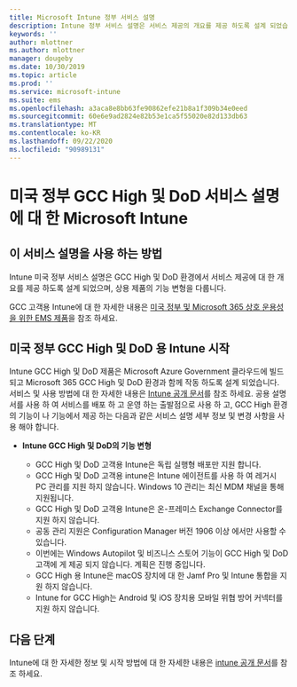 ```yaml
---
title: Microsoft Intune 정부 서비스 설명
description: Intune 정부 서비스 설명은 서비스 제공의 개요를 제공 하도록 설계 되었습니다.
keywords: ''
author: mlottner
ms.author: mlottner
manager: dougeby
ms.date: 10/30/2019
ms.topic: article
ms.prod: ''
ms.service: microsoft-intune
ms.suite: ems
ms.openlocfilehash: a3aca8e8bb63fe90862efe21b8a1f309b34e0eed
ms.sourcegitcommit: 60e6e9ad2824e82b53e1ca5f55020e82d133db63
ms.translationtype: MT
ms.contentlocale: ko-KR
ms.lasthandoff: 09/22/2020
ms.locfileid: "90989131"
---
```

# <a name="microsoft-intune-for-us-government-gcc-high-and-dod-service-description"></a>미국 정부 GCC High 및 DoD 서비스 설명에 대 한 Microsoft Intune

## <a name="how-to-use-this-service-description"></a>이 서비스 설명을 사용 하는 방법
Intune 미국 정부 서비스 설명은 GCC High 및 DoD 환경에서 서비스 제공에 대 한 개요를 제공 하도록 설계 되었으며, 상용 제품의 기능 변형을 다룹니다.

GCC 고객용 Intune에 대 한 자세한 내용은 [미국 정부 및 Microsoft 365 상호 운용성을 위한 EMS 제품](ems-govt-service-description.md#ems-offers-for-us-government-and-microsoft-365-interoperability)을 참조 하세요.

## <a name="get-started-with-intune-for-us-government-gcc-high-and-dod"></a>미국 정부 GCC High 및 DoD 용 Intune 시작

Intune GCC High 및 DoD 제품은 Microsoft Azure Government 클라우드에 빌드되고 Microsoft 365 GCC High 및 DoD 환경과 함께 작동 하도록 설계 되었습니다. 서비스 및 사용 방법에 대 한 자세한 내용은 [Intune 공개 문서](/intune/)를 참조 하세요. 공용 설명서를 사용 하 여 서비스를 배포 하 고 운영 하는 출발점으로 사용 하 고, GCC High 환경의 기능이 나 기능에서 제공 하는 다음과 같은 서비스 설명 세부 정보 및 변경 사항을 사용 해야 합니다. 

- **Intune GCC High 및 DoD의 기능 변형**

  - GCC High 및 DoD 고객용 Intune은 독립 실행형 배포만 지원 합니다.
  - GCC High 및 DoD 고객용 intune은 Intune 에이전트를 사용 하 여 레거시 PC 관리를 지원 하지 않습니다. Windows 10 관리는 최신 MDM 채널을 통해 지원됩니다. 
  - GCC High 및 DoD 고객용 Intune은 온-프레미스 Exchange Connector를 지원 하지 않습니다. 
  - 공동 관리 지원은 Configuration Manager 버전 1906 이상 에서만 사용할 수 있습니다. 
  - 이번에는 Windows Autopilot 및 비즈니스 스토어 기능이 GCC High 및 DoD 고객에 게 제공 되지 않습니다. 계획은 진행 중입니다. 
  - GCC High 용 Intune은 macOS 장치에 대 한 Jamf Pro 및 Intune 통합을 지원 하지 않습니다.
  - Intune for GCC High는 Android 및 iOS 장치용 모바일 위협 방어 커넥터를 지원 하지 않습니다. 

## <a name="next-steps"></a>다음 단계
Intune에 대 한 자세한 정보 및 시작 방법에 대 한 자세한 내용은 [intune 공개 문서](/intune/index)를 참조 하세요.